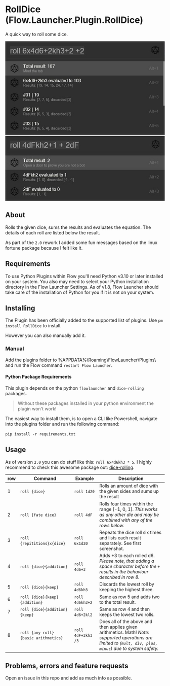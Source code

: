 # RollDice (Flow.Launcher.Plugin.RollDice)

A quick way to roll some dice.

![screenshot 1](assets/RollDice_screenshot-1.JPG)
![screenshot 2](assets/RollDice_screenshot-2.JPG)

## About

Rolls the given dice, sums the results and evaluates the equation.
The details of each roll are listed below the result.

As part of the `2.0` rework I added some fun messages based on the linux fortune package because I felt like it.

## Requirements

To use Python Plugins within Flow you'll need Python v3.10 or later installed on your system.
You also may need to select your Python installation directory in the Flow Launcher Settings.
As of v1.8, Flow Launcher should take care of the installation of Python for you if it is not on your system.

## Installing

The Plugin has been officially added to the supported list of plugins.
Use `pm install RollDice` to install.

However you can also manually add it.

### Manual

Add the plugins folder to %APPDATA%\Roaming\FlowLauncher\Plugins\ and run the Flow command `restart Flow Launcher`.

#### Python Package Requirements

This plugin depends on the python `flowlauncher` and `dice-rolling` packages.

> Without these packages installed in your python environment the plugin won't work!

The easiest way to install them, is to open a CLI like Powershell, navigate into the plugins folder and run the following command:

`pip install -r requirements.txt`

## Usage

As of version `2.0` you can do stuff like this: `roll 6x4d6kh3 * 5`.
I highly recommend to check this awesome package out: [dice-rolling](https://github.com/Ajordat/dice_rolling).

| row | Command                               | Example            | Description                                                                                                                                                  |
| --- | ------------------------------------- | ------------------ | ------------------------------------------------------------------------------------------------------------------------------------------------------------ |
| 1   | `roll {dice}`                         | `roll 1d20`        | Rolls an amount of dice with the given sides and sums up the result                                                                                          |
| 2   | `roll {fate dice}`                    | `roll 4dF`         | Rolls four times within the range [-1, 0, 1]. *This works as any other die and may be combined with any of the rows below.*                                  |
| 3   | `roll {repititions}x{dice}`           | `roll 6x1d20`      | Repeats the dice roll six times and lists each result separately. See first screenshot.                                                                      |
| 4   | `roll {dice}{addition}`               | `roll 4d6+3`       | Adds +3 to each rolled d6. *Please note, that adding a space character before the `+` results in the behaviour described in row 8.*                          |
| 5   | `roll {dice}{keep}`                   | `roll 4d6kh3`      | Discards the lowest roll by keeping the highest three.                                                                                                       |
| 6   | `roll {dice}{keep}{addition}`         | `roll 4d6kh3+2`    | Same as row 5 and adds two to the total result.                                                                                                              |
| 7   | `roll {dice}{addition}{keep}`         | `roll 4d6+2kl2`    | Same as row 4 and then keeps the lowest two rolls.                                                                                                           |
| 8   | `roll {any roll} {basic arithmetics}` | `roll 4dF+3kh3 /3` | Does all of the above and then applies given arithmetics. Math! *Note: supported operations are limited to (`mult, div, plus, minus`) due to system safety.* |

## Problems, errors and feature requests

Open an issue in this repo and add as much info as possible.
